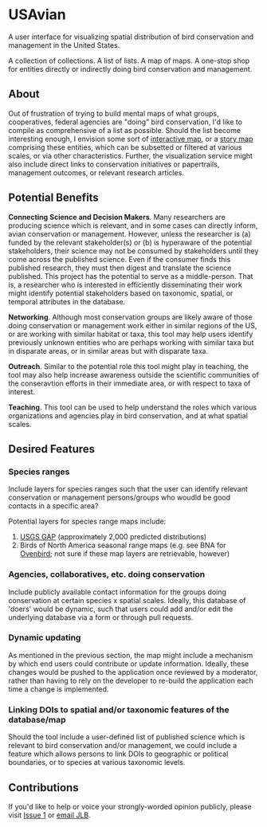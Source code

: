 # USAvian
A user interface for visualizing spatial distribution of bird conservation and management in the United States. 

A collection of collections. A list of lists. A map of maps. A one-stop shop for entities directly or indirectly doing bird conservation and management.



## About
Out of frustration of trying to build mental maps of what groups, cooperatives, federal agencies are "doing" bird conservation, I'd like to compile as comprehensive of a list as possible. Should the list become interesting enough, I envision some sort of [interactive map](https://maphub.net/), or a [story map](https://lccnetwork.org/resource/lcc-network-story-map) comprising these entities, which can be subsetted or filtered at various scales, or via other characteristics. Further, the visualization service might also include direct links to conservation initiatives or papertrails, management outcomes, or relevant research articles. 

## Potential Benefits
__Connecting Science and Decision Makers__. Many researchers are producing science which is relevant, and in some cases can directly inform, avian conservation or management. However, unless the researcher is (a) funded by the relevant stakeholder(s) or (b) is hyperaware of the potential stakeholders, their science may not be consumed by stakeholders until they come across the published science. Even if the consumer finds this published research, they must then digest and translate the science published. This project has the potential to serve as a middle-person. That is, a researcher who is interested in efficiently disseminating their work might identify potential stakeholders based on taxonomic, spatial, or temporal attributes in the database. 

__Networking__. Although most conservation groups are likely aware of those doing conservation or management work either in similar regions of the US, or are working with similar habitat or taxa, this tool may help users identify previously unknown entities who are perhaps working with similar taxa but in disparate areas, or in similar areas but with disparate taxa. 

__Outreach__. Similar to the potential role this tool might play in teaching, the tool may also help increase awareness outside the scientific communities of the conseravtion efforts in their immediate area, or with respect to taxa of interest. 

__Teaching__. This tool can be used to help understand the roles which various organizations and agencies play in bird conservation, and at what spatial scales. 


## Desired Features
### Species ranges
Include layers for species ranges such that the user can identify relevant conservation or management persons/groups who woudld be good contacts in a specific area? 

Potential layers for species range maps include: 
1. [USGS GAP](https://www.usgs.gov/core-science-systems/science-analytics-and-synthesis/gap/science/species) (approximately 2,000 predicted distributions)
1. Birds of North America seasonal range maps (e.g. see BNA for [Ovenbird](https://www.allaboutbirds.org/guide/Ovenbird/maps-range); not sure if these map layers are retrievable, however)

### Agencies, collaboratives, etc. doing conservation
Include publicly available contact information for the groups doing conservation at certain species x spatial scales. Ideally, this database of 'doers' would be dynamic, such that users could add and/or edit the underlying database via a form or through pull requests. 

### Dynamic updating
As mentioned in the previous section, the map might include a mechanism by which end users could contribute or update information. Ideally, these changes would be pushed to the application once reviewed by a moderator, rather than having to rely on the developer to re-build the application each time a change is implemented. 

### Linking DOIs to spatial and/or taxonomic features of the database/map
Should the tool include a user-defined list of published science which is relevant to bird conservation and/or management, we could include a feature which allows persons to link DOIs to geographic or political boundaries, or to species at various taxonomic levels.  


## Contributions
If you'd like to help or voice your strongly-worded opinion publicly, please visit [Issue 1](https://github.com/TrashBirdEcology/USAvian/issues/1) or [email JLB](mailto:jessicaleighburnett@gmail.com).

